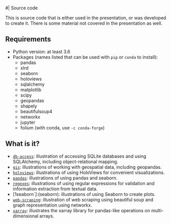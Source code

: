 #| Source code

This is source code that is either used in the presentation, or was developed
to create it.  There is some material not covered in the presentation as well.

## Requirements

* Python version: at least 3.6
* Packages (names listed that can be used with `pip` or `conda` to install):
  * pandas
  * xlrd
  * seaborn
  * holoviews
  * sqlalchemy
  * matplotlib
  * scipy
  * geopandas
  * shapely
  * beautifulsoup4
  * networkx
  * jupyter
  * folium (with conda, use `-c conda-forge`)

## What is it?
* [`db-access`](db-access): illustration of accessing SQLite databases and using
  SQLAlchemy, including object-relational mapping.
* [`gis`](gis): illustrations of working with geospatial data, including geopandas.
* [`holoviews`](holoviews): illustrations of using HoloViews for convenient
  visualizations.
* [`pandas`](pandas): illustrations of using pandas and seaborn.
* [`regexes`](regexes): illustrations of using regular expressions for validation
  and information extraction from textual data.
* [1seaborn`]:(seaborn): illustrations of using Seaborn to create plots.
* [`web-scraping`](web-scraping): illustration of web scraping using beautiful soup
  and graph representation using networkx.
* [`xarray`](xarray): illustrates the xarray library for pandas-like operations
  on multi-dimensional arrays.
